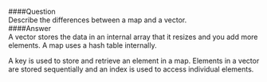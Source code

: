 ####Question  
Describe the differences between a map and a vector.  
####Answer  
A vector stores the data in an internal array that it resizes and you add more elements. A map uses a hash table internally.  

A key is used to store and retrieve an element in a map. Elements in a vector are stored sequentially and an index is used to access individual elements.  
